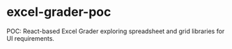 # excel-grader-poc
POC: React-based Excel Grader exploring spreadsheet and grid libraries for UI requirements.
